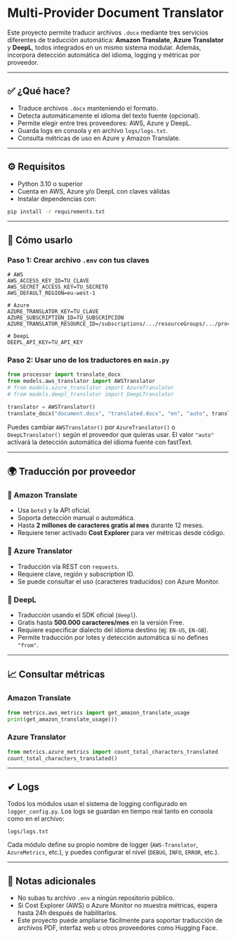 # Multi-Provider Document Translator

Este proyecto permite traducir archivos `.docx` mediante tres servicios diferentes de traducción automática: **Amazon Translate**, **Azure Translator** y **DeepL**, todos integrados en un mismo sistema modular. Además, incorpora detección automática del idioma, logging y métricas por proveedor.

---

## ✅ ¿Qué hace?

* Traduce archivos `.docx` manteniendo el formato.
* Detecta automáticamente el idioma del texto fuente (opcional).
* Permite elegir entre tres proveedores: AWS, Azure y DeepL.
* Guarda logs en consola y en archivo `logs/logs.txt`.
* Consulta métricas de uso en Azure y Amazon Translate.

---

## ⚙️ Requisitos

* Python 3.10 o superior
* Cuenta en AWS, Azure y/o DeepL con claves válidas
* Instalar dependencias con:

```bash
pip install -r requirements.txt
```

---

## 🧪 Cómo usarlo

### Paso 1: Crear archivo `.env` con tus claves

```env
# AWS
AWS_ACCESS_KEY_ID=TU_CLAVE
AWS_SECRET_ACCESS_KEY=TU_SECRETO
AWS_DEFAULT_REGION=eu-west-1

# Azure
AZURE_TRANSLATOR_KEY=TU_CLAVE
AZURE_SUBSCRIPTION_ID=TU_SUBSCRIPCION
AZURE_TRANSLATOR_RESOURCE_ID=/subscriptions/.../resourceGroups/.../providers/...

# DeepL
DEEPL_API_KEY=TU_API_KEY
```

### Paso 2: Usar uno de los traductores en `main.py`

```python
from processor import translate_docx
from models.aws_translator import AWSTranslator
# from models.azure_translator import AzureTranslator
# from models.deepl_translator import DeepLTranslator

translator = AWSTranslator()
translate_docx("document.docx", "translated.docx", "en", "auto", translator.translate_text)
```

Puedes cambiar `AWSTranslator()` por `AzureTranslator()` o `DeepLTranslator()` según el proveedor que quieras usar. El valor `"auto"` activará la detección automática del idioma fuente con fastText.

---

## 🌍 Traducción por proveedor

### 🔹 Amazon Translate

* Usa `boto3` y la API oficial.
* Soporta detección manual o automática.
* Hasta **2 millones de caracteres gratis al mes** durante 12 meses.
* Requiere tener activado **Cost Explorer** para ver métricas desde código.

### 🔹 Azure Translator

* Traducción vía REST con `requests`.
* Requiere clave, región y subscription ID.
* Se puede consultar el uso (caracteres traducidos) con Azure Monitor.

### 🔹 DeepL

* Traducción usando el SDK oficial (`deepl`).
* Gratis hasta **500.000 caracteres/mes** en la versión Free.
* Requiere especificar dialecto del idioma destino (ej: `EN-US`, `EN-GB`).
* Permite traducción por lotes y detección automática si no defines `"from"`.

---

## 📈 Consultar métricas

### Amazon Translate

```python
from metrics.aws_metrics import get_amazon_translate_usage
print(get_amazon_translate_usage())
```

### Azure Translator

```python
from metrics.azure_metrics import count_total_characters_translated
count_total_characters_translated()
```

---

## ✔ Logs

Todos los módulos usan el sistema de logging configurado en `logger_config.py`. Los logs se guardan en tiempo real tanto en consola como en el archivo:

```
logs/logs.txt
```

Cada módulo define su propio nombre de logger (`AWS-Translator`, `AzureMetrics`, etc.), y puedes configurar el nivel (`DEBUG`, `INFO`, `ERROR`, etc.).

---

## 🧠 Notas adicionales

* No subas tu archivo `.env` a ningún repositorio público.
* Si Cost Explorer (AWS) o Azure Monitor no muestra métricas, espera hasta 24h después de habilitarlos.
* Este proyecto puede ampliarse fácilmente para soportar traducción de archivos PDF, interfaz web u otros proveedores como Hugging Face.
